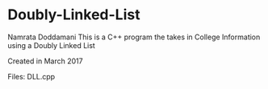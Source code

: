 # Doubly-Linked-List
Namrata Doddamani
This is a C++ program the takes in College Information using a Doubly Linked List

Created in March 2017

Files:
DLL.cpp
